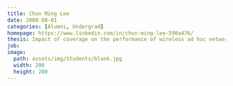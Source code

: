 ```yaml
---
title: Chun Ming Lee 
date: 2008-08-01
categories: [Alumni, Undergrad]
homepage: https://www.linkedin.com/in/chun-ming-lee-590a476/
thesis: Impact of coverage on the performance of wireless ad hoc networks
job: 
image:
  path: assets/img/Students/blank.jpg
  width: 200
  height: 200
---
```


